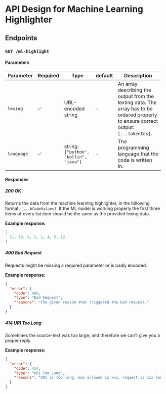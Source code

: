 # API Design for Machine Learning Highlighter

## Endpoints

### `GET /ml-highlight`

#### Parameters

| Parameter  | Required | Type                                  | default | Description                                                  |
| ---------- | -------- | ------------------------------------- | ------- | ------------------------------------------------------------ |
| `lexing`   | ✅        | URL-encoded string                    | -       | An array describing the output from the lexting data. The array has to be ordered properly to ensure correct output: `[...tokenIds]`. |
| `language` | ✅        | string:`["python", "kotlin", "java"]` | -       | The programming language that the code is written in.        |

#### Responses

##### 200 OK

Returns the data from the machine learning highlighter, in the following format: `[...hCodeValues]`. If the ML model is working properly the first three items of every list item should be the same as the provided lexing data.

**Example response:**

```json
[
  11, 13, 4, 2, 1, 4, 5, 12
]
```

##### 400 Bad Request

Requests might be missing a required parameter or is badly encoded.

**Example response:**

```json
{
  "error": {
    "code": 400,
    "type": "Bad Request",
    "reasons": "The given reason that triggered the bad request."
  }
}
```

##### 414 URI Too Long

Sometimes the source-text was too large, and therefore we can't give you a proper reply.

**Example response:**

```json
{
  "error": {
    "code": 414,
    "type": "URI Too Long",
    "reasons": "URI is too long, max allowed is xxx, request is xxx long."
  }
}
```
